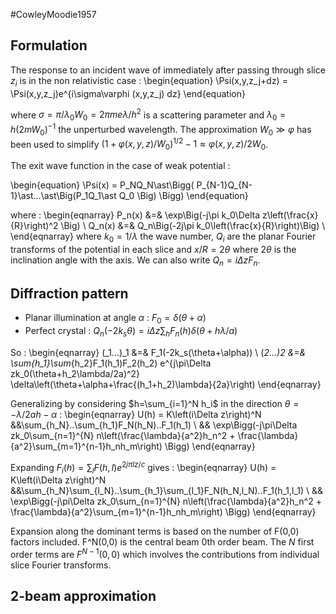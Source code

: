#CowleyMoodie1957

## Formulation
The response to an incident wave of immediately after passing through
slice $z_i$ is in the non relativistic case :
\begin{equation}
    \Psi(x,y,z_j+dz) = \Psi(x,y,z_j)e^{i\sigma\varphi (x,y,z_j) dz}
\end{equation}

where $\sigma=\pi/\lambda_0W_0=2\pi me\lambda/h^2$
is a scattering parameter and
$\lambda_0=h(2mW_0)^{-1}$ the unperturbed wavelength.
The approximation $W_0\gg \varphi$ has been used to simplify
$(1+\varphi(x,y,z)/W_0)^{1/2}-1\approx \varphi(x,y,z)/2W_0$.

The exit wave function in the case of weak potential :

\begin{equation}
  \Psi(x) = P_NQ_N\ast\Bigg( P_{N-1}Q_{N-1}\ast...\ast\Big(P_1Q_1\ast Q_0 \Big)  \Bigg)
\end{equation}

where :
\begin{eqnarray}
  P_n(x) &=& \exp\Big(-j\pi k_0\Delta z\left(\frac{x}{R}\right)^2 \Big) \\
  Q_n(x) &=& Q_n\Big(-2j\pi k_0\left(\frac{x}{R}\right)\Big)   \\
\end{eqnarray}
where
$k_0=1/\lambda$ the wave number,
$Q_i$ are the planar Fourier transforms of the potential in each slice and
$x/R=2\theta$ where $2\theta$ is the inclination angle with the axis.
We can also write $Q_n=i\Delta zF_n$.
<!-- where $F_n$ is the 1D inverse Fourier transform
of the $3D$ structure factor performed along $l$ direction evaluated at position $z_n$. -->

## Diffraction pattern  
- Planar illumination at angle $\alpha$ : $F_0=\delta(\theta+\alpha)$
- Perfect crystal : $Q_n(-2k_s\theta)=i\Delta z\sum_h F_n(h)\delta(\theta+h\lambda/a)$

So :
\begin{eqnarray}
  (_1...)_1 &=& F_1(-2k_s(\theta+\alpha)) \\
  (_2...)_2 &=& \sum_{h_1}\sum_{h_2}F_1(h_1)F_2(h_2)
    e^{j\pi\Delta zk_0(\theta+h_2\lambda/2a)^2}
    \delta\left(\theta+\alpha+\frac{(h_1+h_2)\lambda}{2a}\right)
\end{eqnarray}

Generalizing by considering $h=\sum_{i=1}^N h_i$ in the direction $\theta =-\lambda/2a h - \alpha$ :
\begin{eqnarray}
  U(h) = K\left(i\Delta z\right)^N &&\sum_{h_N}..\sum_{h_1}F_N(h_N)..F_1(h_1) \\
  && \exp\Bigg(-j\pi\Delta zk_0\sum_{n=1}^{N} n\left(\frac{\lambda}{a^2}h_n^2  + \frac{\lambda}{a^2}\sum_{m=1}^{n-1}h_nh_m\right) \Bigg)
\end{eqnarray}

Expanding $F_i(h)=\sum_{l}F(h,l)e^{2j\pi lz/c}$ gives :
\begin{eqnarray}
  U(h) = K\left(i\Delta z\right)^N &&\sum_{h_N}\sum_{l_N}..\sum_{h_1}\sum_{l_1}F_N(h_N,l_N)..F_1(h_1,l_1) \\
  && \exp\Bigg(-j\pi\Delta zk_0\sum_{n=1}^{N} n\left(\frac{\lambda}{a^2}h_n^2  + \frac{\lambda}{a^2}\sum_{m=1}^{n-1}h_nh_m\right) \Bigg)
\end{eqnarray}


Expansion along the dominant terms is based on the number of F(0,0) factors included. F^N(0,0) is the central beam 0th order beam.
The $N$ first order terms are $F^{N-1}(0,0)$ which involves the contributions from individual slice Fourier transforms.


<!-- Using :
\begin{equation}
    \exp\Bigg\{
        -2i\pi\sum_{n=1}^{N} z_n(\zeta_n-\zeta_{n-1})
     \Bigg\}
     =\exp\Bigg\{-2i\pi
            \left(H\zeta_N - \Delta z \sum_{n=1}^{N}\zeta_n\right)
      \Bigg\}
\end{equation} -->

<!-- where $\zeta_n$ represents the distance along the l-direction in reciprocal space
of the paraboloid of reflection from the point
$\left(\sum_{r=1}^{n} h_r, \sum_{r=1}^{n} k_r, \sum_{r=1}^{n} l_r\right)$.

\begin{equation}
  \zeta_n=\lambda/2\Bigg\{
    \left( \sum_{r=1}^{n} h_r/a \right)^2 +
    \left( \sum_{r=1}^{n} k_r/b \right)^2
    \Bigg\}-\sum_{r=1}^{n} \frac{l_r}{c} +\frac{h_r}{a}\alpha_x +\frac{k_r}{b}\alpha_y
\end{equation} -->



## 2-beam approximation

